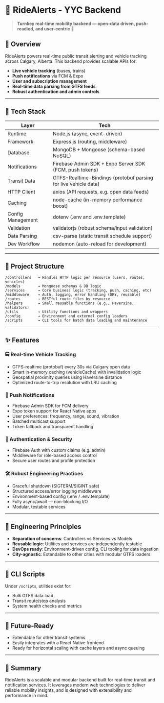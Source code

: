 # 🚀 RideAlerts - YYC Backend

> **Turnkey real-time mobility backend — open-data driven, push-readied, and user-centric 🚀**

## 📖 Overview

RideAlerts powers real-time public transit alerting and vehicle tracking across Calgary, Alberta. This backend provides scalable APIs for:

- **Live vehicle tracking** (buses, trains)
- **Push notifications** via FCM & Expo
- **User and subscription management**
- **Real-time data parsing from GTFS feeds**
- **Robust authentication and admin controls**

---

## 🧰 Tech Stack

| Layer              | Tech                                                                 |
|--------------------|----------------------------------------------------------------------|
| Runtime            | Node.js (async, event-driven)                                        |
| Framework          | Express.js (routing, middleware)                                     |
| Database           | MongoDB + Mongoose (schema-based NoSQL)                             |
| Notifications      | Firebase Admin SDK + Expo Server SDK (FCM, push tokens)              |
| Transit Data       | GTFS-Realtime-Bindings (protobuf parsing for live vehicle data)      |
| HTTP Client        | axios (API requests, e.g. open data feeds)                           |
| Caching            | node-cache (in-memory performance boost)                             |
| Config Management  | dotenv (.env and .env.template)                                      |
| Validation         | validatorjs (robust schema/input validation)                         |
| Data Parsing       | csv-parse (static transit schedule support)                          |
| Dev Workflow       | nodemon (auto-reload for development)                                |

---

## 📂 Project Structure

```
/controllers   → Handles HTTP logic per resource (users, routes, vehicles)
/models        → Mongoose schemas & DB logic
/services      → Core business logic (tracking, push, caching, etc)
/middleware    → Auth, logging, error handling (DRY, reusable)
/routes        → RESTful route files by resource
/helpers       → Small reusable functions (e.g., Haversine, validators)
/utils         → Utility functions and wrappers
/config        → Environment and external config loaders
/scripts       → CLI tools for batch data loading and maintenance
```

---

## ✨ Features

### 🚍 Real-time Vehicle Tracking
- GTFS-realtime (protobuf) every 30s via Calgary open data
- Smart in-memory caching (vehicleCache) with invalidation logic
- Geospatial proximity queries using Haversine distance
- Optimized route-to-trip resolution with LRU caching

### 📲 Push Notifications
- Firebase Admin SDK for FCM delivery
- Expo token support for React Native apps
- User preferences: frequency, range, sound, vibration
- Batched multicast support
- Token fallback and transparent handling

### 🔐 Authentication & Security
- Firebase Auth with custom claims (e.g. admin)
- Middleware for role-based access control
- Secure user routes and profile protection

### 🛠️ Robust Engineering Practices
- Graceful shutdown (SIGTERM/SIGINT safe)
- Structured access/error logging middleware
- Environment-based config (.env / .env.template)
- Fully async/await — non-blocking I/O
- Modular, testable services

---

## 🧩 Engineering Principles

- **Separation of concerns**: Controllers vs Services vs Models
- **Reusable logic**: Utilities and services are independently testable
- **DevOps ready**: Environment-driven config, CLI tooling for data ingestion
- **City-agnostic**: Extendable to other cities with modular GTFS loaders

---

## 🔧 CLI Scripts

Under `/scripts`, utilities exist for:
- Bulk GTFS data load
- Transit route/stop analysis
- System health checks and metrics

---

## 🔮 Future-Ready

- Extendable for other transit systems
- Easily integrates with a React Native frontend
- Ready for horizontal scaling with cache layers and async queuing

---

## 💎 Summary

RideAlerts is a scalable and modular backend built for real-time transit and notification services. It leverages modern web technologies to deliver reliable mobility insights, and is designed with extensibility and performance in mind.



